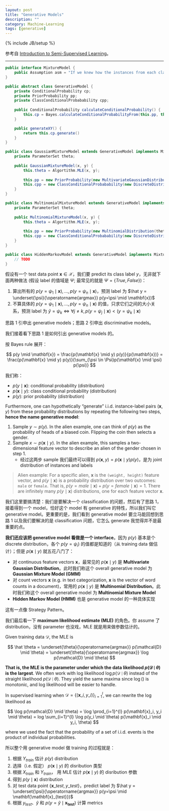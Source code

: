 ```yaml
---
layout: post
title: "Generative Models"
description: ""
category: Machine-Learning
tags: [generative]
---
```

{% include JB/setup %}

参考自 [Introduction to Semi-Supervised Learning](https://www.morganclaypool.com/doi/abs/10.2200/S00196ED1V01Y200906AIM006)。

-----

```java
public interface MixtureModel {
    public Assumption asm = "If we knew how the instances from each class are distributed, we may decompose the mixture (of instances) into individual classes.";
}

public abstract class GenerativeModel {
    private ConditionalProbability cp;
    private PriorProbability pp;
    private ClassConditionalProbabability cpp;
    
    public ConditionalProbability calculateConditionalProbability() {
        this.cp = Bayes.calculateConditionalProbabilityFrom(this.pp, this.cpp)
    }

    public generateXY() {
        return this.cp.generate()
    }
}

public class GaussianMixtureModel extends GenerativeModel implements MixtureModel {
    private ParameterSet theta;
    
    public GaussianMixtureModel(x, y) {
        this.theta = Algortithm.MLE(x, y);
        
        this.pp = new PriorProbability(new MultivariateGaussianDistribution(theta, x, y));
        this.cpp = new ClassConditionalProbabability(new DiscreteDistribution(theta, y));
    }
}

public class MultinomialMixtureModel extends GenerativeModel implements MixtureModel {
    private ParameterSet theta;
    
    public MultinomialMixtureModel(x, y) {
        this.theta = Algortithm.MLE(x, y);
        
        this.pp = new PriorProbability(new MultinomialDistribution(theta, x, y));
        this.cpp = new ClassConditionalProbabability(new DiscreteDistribution(theta, y));
    }
}

public class HiddenMarkovModel extends GenerativeModel implements MixtureModel {
    // TODO
}
```

假设有一个 test data point $\mathbf{x} \in \mathcal{X}$，我们要 predict its class label $y$，无非就下面两种做法 (假设 label 的值域是 $\Psi$; 最常见的就是 $\Psi = \lbrace True, False \rbrace$)：

1. 算出所有的 $p(y=\psi_1 \mid \mathbf{x}), \dots, p(y=\psi_n \mid \mathbf{x})$，预测 label 为 $\hat y = \underset{\psi}{\operatorname{argmax}} p(y=\psi \mid \mathbf{x})$
2. 不算具体的 $p(y=\psi_1 \mid \mathbf{x}), \dots, p(y=\psi_n \mid \mathbf{x})$ 的值，只求它们之间的大小关系，预测 label 为 $\hat y = \psi_k \iff \forall j \neq k, p(y=\psi_j \mid \mathbf{x}) < (y=\psi_k \mid \mathbf{x})$

思路 1 引申出 generative models；思路 2 引申出 discriminative models。

我们接着看下思路 1 是如何引出 generative models 的。

按 Bayes rule 展开：

$$
p(y \mid \mathbf{x}) = \frac{p(\mathbf{x} \mid y) p(y)}{p(\mathbf{x})} = \frac{p(\mathbf{x} \mid y) p(y)}{\sum_{\psi \in \Psi}p(\mathbf{x} \mid \psi) p(\psi)}
$$

我们称：

- $p(y \mid \mathbf{x})$: conditional probability (distribution)
- $p(\mathbf{x} \mid y)$: class conditional probability (distribution)
- $p(y)$: prior probability (distribution)

Furthermore, one can hypothetically “generate” i.i.d. instance-label pairs $(\mathbf{x}, y)$ from these probability distributions by repeating the following two steps, **hence the name generative model**:

1. Sample $y \sim p(y)$. In the alien example, one can think of $p(y)$ as the probability of heads of a biased coin. Flipping the coin then selects a gender.
1. Sample $x ∼ p(\mathbf{x} \mid y)$. In the alien example, this samples a two-dimensional feature vector to describe an alien of the gender chosen in step 1.
    - 经过这两步 sample 我们最终可以得到 $p(\mathbf{x}, y) = p(\mathbf{x} \mid y) p(y)$，是为 joint distribution of instances and labels

> Alien example: For a specific alien, $\mathbf{x}$ is the `(weight, height)` feature vector, and $p(y \mid \mathbf{x})$ is a probability distribution over two outcomes: `male` or `female`. That is, $p(y = male \mid \mathbf{x}) + p(y = female \mid \mathbf{x}) = 1$. There are infinitely many $p(y \mid \mathbf{x})$ distributions, one for each feature vector $\mathbf{x}$.

我们这里要搞清楚：我们是要解决一个 classification 的问题，然后有了思路 1，接着得到一个 model，恰好这个 model 有 generative 的特性，所以我们叫它 generative model。更重要的是，我们看到 generative model 要立马能回想到思路 1 以及我们要解决的是 classification 问题，它怎么 generate 我觉得并不是最重要的点。

**我们还应该把 generative model 看做是一个 interface**。因为 $p(y)$ 基本是个 discrete distribution，各个 $p(y = \psi_i)$ 的值都是知道的（从 training data 做估计）；但是 $p(\mathbf{x} \mid y)$ 就五花八门了：

- 对 continuous feature vectors $\mathbf{x}$，最常见的 $p(\mathbf{x} \mid y)$ 是 **Multivariate Gaussian Distribution**。此时我们称这个 overall generative model 为 **Gaussian Mixture Model (GMM)**
- 对 count vectors $\mathbf{x}$ (e.g. in text categorization, $\mathbf{x}$ is the vector of word counts in a document)，常用的 $p(\mathbf{x} \mid y)$ 是 **Multinomial Distribution**。此时我们称这个 overall generative model 为 **Multinomial Mixture Model**
- **Hidden Markov Model (HMM)** 也是 generative model 的一种具体实现

这有一点像 Strategy Pattern。

我们最后看一下 **maximum likelihood estimate (MLE)** 的角色。你 assume 了 distribution，没有 parameter 也没戏，MLE 就是用来做参数估计的。

Given training data $\mathcal{D}$, the MLE is

$$
\hat \theta = \underset{\theta}{\operatorname{argmax}} p(\mathcal{D} \mid \theta) = \underset{\theta}{\operatorname{argmax}} \log p(\mathcal{D} \mid \theta)
$$

**That is, the MLE is the parameter under which the data likelihood $p(\mathcal{D} \mid \theta)$ is the largest**. We often work with log likelihood $\log p(\mathcal{D} \mid \theta)$ instead of the straight likelihood $p(\mathcal{D} \mid \theta)$. They yield the same maxima since $\log()$ is monotonic, and log likelihood will be easier to handle.

In supervised learning when $\mathcal{D} = \lbrace (\mathbf{x}\_{i}, y\_{i}) \rbrace_{i=1}^l$, we can rewrite the log likelihood as

$$
\log p(\mathcal{D} \mid \theta) = \log \prod_{i=1}^{l} p(\mathbf{x}_i, y_i \mid \theta) = log \sum_{i=1}^{l} \log p(y_i \mid \theta) p(\mathbf{x}_i \mid y_i, \theta)
$$

where we used the fact that the probability of a set of i.i.d. events is the product of individual probabilities.

所以整个用 generative model 做 training 的过程就是：

1. 根据 $Y_{train}$ 估计 $p(y)$ distribution
1. 选择（i.e. 假定） $p(\mathbf{x} \mid y)$ 的 disribution 类型
1. 根据 $X_{train}$ 和 $Y_{train}$， 用 MLE 估计 $p(\mathbf{x} \mid y)$ 的 disribution 参数
1. 得到 $p(y \mid \mathbf{x})$ distribution
1. 对 test data point $\lbrace \mathbf{x}\_{test}, y\_{test} \rbrace$，predict label 为 $\hat y = \underset{\psi}{\operatorname{argmax}} p(y=\psi \mid \mathbf{\mathbf{x}_{test}})$
1. 根据 $y_{test}$、$\hat y$ 和 $p(y=\hat y \mid \mathbf{\mathbf{x}_{test}})$ 计算 metrics
